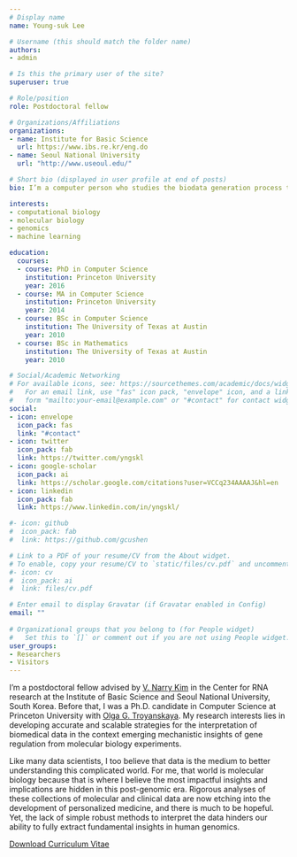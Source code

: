 ```yaml
---
# Display name
name: Young-suk Lee

# Username (this should match the folder name)
authors:
- admin

# Is this the primary user of the site?
superuser: true

# Role/position
role: Postdoctoral fellow

# Organizations/Affiliations
organizations:
- name: Institute for Basic Science
  url: https://www.ibs.re.kr/eng.do
- name: Seoul National University
  url: "http://www.useoul.edu/"

# Short bio (displayed in user profile at end of posts)
bio: I’m a computer person who studies the biodata generation process to develop both general and specific tools for interpretable biology.

interests:
- computational biology
- molecular biology
- genomics
- machine learning

education:
  courses:
  - course: PhD in Computer Science
    institution: Princeton University
    year: 2016
  - course: MA in Computer Science
    institution: Princeton University
    year: 2014
  - course: BSc in Computer Science
    institution: The University of Texas at Austin
    year: 2010
  - course: BSc in Mathematics
    institution: The University of Texas at Austin
    year: 2010 

# Social/Academic Networking
# For available icons, see: https://sourcethemes.com/academic/docs/widgets/#icons
#   For an email link, use "fas" icon pack, "envelope" icon, and a link in the
#   form "mailto:your-email@example.com" or "#contact" for contact widget.
social:
- icon: envelope
  icon_pack: fas
  link: "#contact"
- icon: twitter
  icon_pack: fab
  link: https://twitter.com/yngskl
- icon: google-scholar
  icon_pack: ai
  link: https://scholar.google.com/citations?user=VCCq234AAAAJ&hl=en
- icon: linkedin
  icon_pack: fab
  link: https://www.linkedin.com/in/yngskl/

#- icon: github
#  icon_pack: fab
#  link: https://github.com/gcushen

# Link to a PDF of your resume/CV from the About widget.
# To enable, copy your resume/CV to `static/files/cv.pdf` and uncomment the lines below.  
#- icon: cv
#  icon_pack: ai
#  link: files/cv.pdf

# Enter email to display Gravatar (if Gravatar enabled in Config)
email: ""
  
# Organizational groups that you belong to (for People widget)
#   Set this to `[]` or comment out if you are not using People widget.  
user_groups:
- Researchers
- Visitors
---
```


I’m a postdoctoral fellow advised by [V. Narry Kim](http://www.narrykim.org/en/home) in the Center for RNA research at the Institute of Basic Science and Seoul National University, South Korea. Before that, I was a Ph.D. candidate in Computer Science at Princeton University with [Olga G. Troyanskaya](https://function.princeton.edu/). My research interests lies in developing accurate and scalable strategies for the interpretation of biomedical data in the context emerging mechanistic insights of gene regulation from molecular biology experiments.

Like many data scientists, I too believe that data is the medium to better understanding this complicated world. For me, that world is molecular biology because that is where I believe the most impactful insights and implications are hidden in this post-genomic era. Rigorous analyses of these collections of molecular and clinical data are now etching into the development of personalized medicine, and there is much to be hopeful. Yet, the lack of simple robust methods to interpret the data hinders our ability to fully extract fundamental insights in human genomics.

[Download Curriculum Vitae](/doc/Curriculum_Vitae_youngsuklee_20191022.pdf) 

